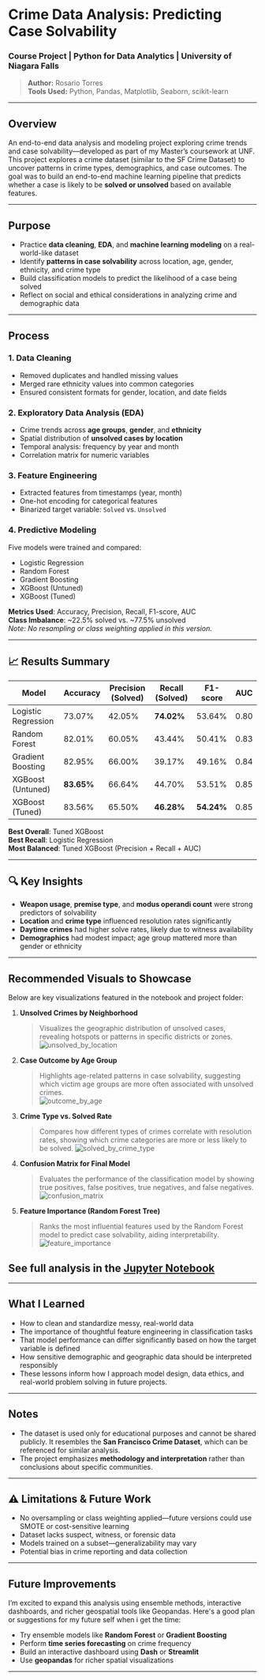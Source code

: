 
# Crime Data Analysis: Predicting Case Solvability

### Course Project | Python for Data Analytics | University of Niagara Falls

> **Author:** Rosario Torres  
> **Tools Used:** Python, Pandas, Matplotlib, Seaborn, scikit-learn

---

## Overview

An end-to-end data analysis and modeling project exploring crime trends and case solvability—developed as part of my Master’s coursework at UNF. This project explores a crime dataset (similar to the SF Crime Dataset) to uncover patterns in crime types, demographics, and case outcomes. The goal was to build an end-to-end machine learning pipeline that predicts whether a case is likely to be **solved or unsolved** based on available features.

---

## Purpose

- Practice **data cleaning**, **EDA**, and **machine learning modeling** on a real-world-like dataset
- Identify **patterns in case solvability** across location, age, gender, ethnicity, and crime type
- Build classification models to predict the likelihood of a case being solved
- Reflect on social and ethical considerations in analyzing crime and demographic data

---

## Process

### 1. Data Cleaning
- Removed duplicates and handled missing values
- Merged rare ethnicity values into common categories
- Ensured consistent formats for gender, location, and date fields

### 2. Exploratory Data Analysis (EDA)  
- Crime trends across **age groups**, **gender**, and **ethnicity**
- Spatial distribution of **unsolved cases by location**
- Temporal analysis: frequency by year and month
- Correlation matrix for numeric variables

### 3. Feature Engineering
- Extracted features from timestamps (year, month)
- One-hot encoding for categorical features
- Binarized target variable: `Solved` vs. `Unsolved`

### 4. Predictive Modeling
Five models were trained and compared:
- Logistic Regression  
- Random Forest  
- Gradient Boosting  
- XGBoost (Untuned)  
- XGBoost (Tuned)

**Metrics Used**: Accuracy, Precision, Recall, F1-score, AUC  
**Class Imbalance**: ~22.5% solved vs. ~77.5% unsolved  
*Note: No resampling or class weighting applied in this version.*

---

## 📈 Results Summary

| Model               | Accuracy | Precision (Solved) | Recall (Solved) | F1-score | AUC  |
|--------------------|----------|--------------------|------------------|----------|------|
| Logistic Regression| 73.07%   | 42.05%             | **74.02%**       | 53.64%   | 0.80 |
| Random Forest       | 82.01%   | 60.05%             | 43.44%           | 50.41%   | 0.83 |
| Gradient Boosting   | 82.95%   | 66.00%             | 39.17%           | 49.16%   | 0.84 |
| XGBoost (Untuned)   | **83.65%**| 66.64%            | 44.70%           | 53.51%   | 0.85 |
| XGBoost (Tuned)     | 83.56%   | 65.50%             | **46.28%**       | **54.24%**| 0.85 |

**Best Overall**: Tuned XGBoost  
**Best Recall**: Logistic Regression  
**Most Balanced**: Tuned XGBoost (Precision + Recall + AUC)

---

## 🔍 Key Insights

- **Weapon usage**, **premise type**, and **modus operandi count** were strong predictors of solvability  
- **Location** and **crime type** influenced resolution rates significantly  
- **Daytime crimes** had higher solve rates, likely due to witness availability  
- **Demographics** had modest impact; age group mattered more than gender or ethnicity

---


## Recommended Visuals to Showcase

Below are key visualizations featured in the notebook and project folder:

1. **Unsolved Crimes by Neighborhood**
   > Visualizes the geographic distribution of unsolved cases, revealing hotspots or patterns in specific districts or zones.  
   ![unsolved_by_location](visuals/unsolved_by_location.png)

2. **Case Outcome by Age Group**
   > Highlights age-related patterns in case solvability, suggesting which victim age groups are more often associated with unsolved crimes.  
   ![outcome_by_age](visuals/outcome_by_age.png)

3. **Crime Type vs. Solved Rate**
   > Compares how different types of crimes correlate with resolution rates, showing which crime categories are more or less likely to be solved. 
   ![solved_by_crime_type](visuals/solved_by_crime_type.png)

4. **Confusion Matrix for Final Model**
   > Evaluates the performance of the classification model by showing true positives, false positives, true negatives, and false negatives.
   ![confusion_matrix](visuals/confusion_matrix.png)

5. **Feature Importance (Random Forest Tree)**
   > Ranks the most influential features used by the Random Forest model to predict case solvability, aiding interpretability.
   ![feature_importance](visuals/feature_importance.png)

## See full analysis in the [Jupyter Notebook](./Crime_Analysis_Notebook.ipynb)
---

## What I Learned

- How to clean and standardize messy, real-world data
- The importance of thoughtful feature engineering in classification tasks
- That model performance can differ significantly based on how the target variable is defined
- How sensitive demographic and geographic data should be interpreted responsibly
- These lessons inform how I approach model design, data ethics, and real-world problem solving in future projects.

---

## Notes

- The dataset is used only for educational purposes and cannot be shared publicly. It resembles the **San Francisco Crime Dataset**, which can be referenced for similar analysis.
- The project emphasizes **methodology and interpretation** rather than conclusions about specific communities.

---

## ⚠️ Limitations & Future Work

- No oversampling or class weighting applied—future versions could use SMOTE or cost-sensitive learning  
- Dataset lacks suspect, witness, or forensic data  
- Models trained on a subset—generalizability may vary  
- Potential bias in crime reporting and data collection

---

## Future Improvements

I’m excited to expand this analysis using ensemble methods, interactive dashboards, and richer geospatial tools like Geopandas.
Here's a good plan or suggestions for my future self when i get the time:
- Try ensemble models like **Random Forest** or **Gradient Boosting**
- Perform **time series forecasting** on crime frequency
- Build an interactive dashboard using **Dash** or **Streamlit**
- Use **geopandas** for richer spatial visualizations

---

